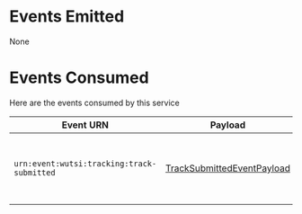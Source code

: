 # Events Emitted
None

# Events Consumed
Here are the events consumed by this service

| Event URN | Payload | Action |
|-----------|---------|--------------|
| `urn:event:wutsi:tracking:track-submitted` | [TrackSubmittedEventPayload](https://github.com/wutsi/tracking-sdk-kotlin/blob/master/src/main/kotlin/com/wutsi/tracking/event/TrackSubmittedEventPayload.kt) | The submitted tracking event will be stored to S3 |



